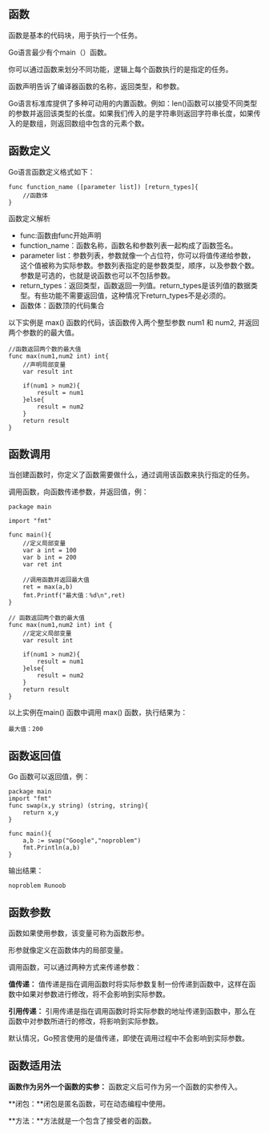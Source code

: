 ## 函数 ##

函数是基本的代码块，用于执行一个任务。

Go语言最少有个main（）函数。

你可以通过函数来划分不同功能，逻辑上每个函数执行的是指定的任务。

函数声明告诉了编译器函数的名称，返回类型，和参数。

Go语言标准库提供了多种可动用的内置函数。例如：len()函数可以接受不同类型的参数并返回该类型的长度。如果我们传入的是字符串则返回字符串长度，如果传入的是数组，则返回数组中包含的元素个数。

## 函数定义 ##

Go语言函数定义格式如下：

    func function_name ([parameter list]) [return_types]{
		//函数体
	}

函数定义解析

- func:函数由func开始声明
- function_name：函数名称，函数名和参数列表一起构成了函数签名。
- parameter list：参数列表，参数就像一个占位符，你可以将值传递给参数，这个值被称为实际参数。参数列表指定的是参数类型，顺序，以及参数个数。参数是可选的，也就是说函数也可以不包括参数。
- return_types：返回类型，函数返回一列值。return_types是该列值的数据类型。有些功能不需要返回值，这种情况下return_types不是必须的。
- 函数体：函数顶的代码集合

以下实例是 max() 函数的代码，该函数传入两个整型参数 num1 和 num2, 并返回两个参数的的最大值。

    //函数返回两个数的最大值
	func max(num1,num2 int) int{
		//声明局部变量
		var result int 
		
		if(num1 > num2){
			result = num1
		}else{
			result = num2
		}
		return result
	}

## 函数调用 ##

当创建函数时，你定义了函数需要做什么，通过调用该函数来执行指定的任务。

调用函数，向函数传递参数，并返回值，例： 

    package main
	
	import "fmt"

	func main(){
		//定义局部变量
		var a int = 100
		var b int = 200
		var ret int

		//调用函数并返回最大值
		ret = max(a,b)
		fmt.Printf("最大值：%d\n",ret)
	}

	// 函数返回两个数的最大值
	func max(num1,num2 int) int {
		//定定义局部变量
		var result int
		
		if(num1 > num2){
			result = num1
		}else{
			result = num2
		}
		return result
	}

以上实例在main() 函数中调用 max() 函数，执行结果为：

    最大值：200

## 函数返回值 ##

Go 函数可以返回值，例：

    package main 
	import "fmt"
	func swap(x,y string) (string, string){
		return x,y
	}

	func main(){
		a,b := swap("Google","noproblem")
		fmt.Println(a,b)
	}

输出结果：

    noproblem Runoob

## 函数参数 ##

函数如果使用参数，该变量可称为函数形参。

形参就像定义在函数体内的局部变量。

调用函数，可以通过两种方式来传递参数：
	
**值传递：** 值传递是指在调用函数时将实际参数复制一份传递到函数中，这样在函数中如果对参数进行修改，将不会影响到实际参数。

**引用传递：** 引用传递是指在调用函数时将实际参数的地址传递到函数中，那么在函数中对参数所进行的修改，将影响到实际参数。

默认情况，Go预言使用的是值传递，即使在调用过程中不会影响到实际参数。

## 函数适用法 ##

**函数作为另外一个函数的实参：** 函数定义后可作为另一个函数的实参传入。

**闭包：**闭包是匿名函数，可在动态编程中使用。

**方法：**方法就是一个包含了接受者的函数。









    

